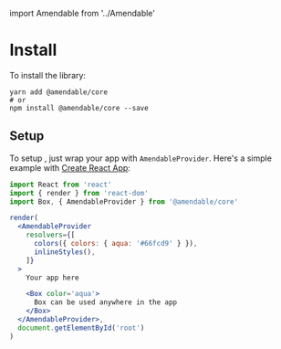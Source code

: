 import Amendable from '../Amendable'

# Install

To install the library:
```
yarn add @amendable/core
# or
npm install @amendable/core --save
```

## Setup

To setup <Amendable />, just wrap your app with `AmendableProvider`.
Here's a simple example with
[Create React App](https://facebook.github.io/create-react-app/):

```jsx sandbox
import React from 'react'
import { render } from 'react-dom'
import Box, { AmendableProvider } from '@amendable/core'

render(
  <AmendableProvider
    resolvers={[
      colors({ colors: { aqua: '#66fcd9' } }),
      inlineStyles(),
    ]}
  >
    Your app here

    <Box color='aqua'>
      Box can be used anywhere in the app
    </Box>
  </AmendableProvider>,
  document.getElementById('root')
)
```
